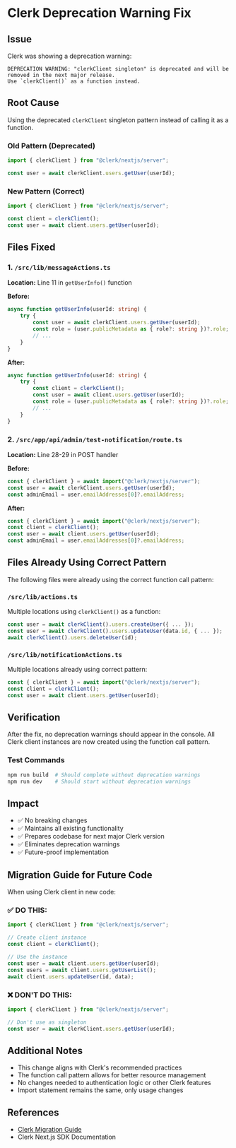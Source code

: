 # Clerk Deprecation Warning Fix

## Issue

Clerk was showing a deprecation warning:

```
DEPRECATION WARNING: "clerkClient singleton" is deprecated and will be removed in the next major release.
Use `clerkClient()` as a function instead.
```

## Root Cause

Using the deprecated `clerkClient` singleton pattern instead of calling it as a function.

### Old Pattern (Deprecated)

```typescript
import { clerkClient } from "@clerk/nextjs/server";

const user = await clerkClient.users.getUser(userId);
```

### New Pattern (Correct)

```typescript
import { clerkClient } from "@clerk/nextjs/server";

const client = clerkClient();
const user = await client.users.getUser(userId);
```

## Files Fixed

### 1. `/src/lib/messageActions.ts`

**Location:** Line 11 in `getUserInfo()` function

**Before:**

```typescript
async function getUserInfo(userId: string) {
	try {
		const user = await clerkClient.users.getUser(userId);
		const role = (user.publicMetadata as { role?: string })?.role;
		// ...
	}
}
```

**After:**

```typescript
async function getUserInfo(userId: string) {
	try {
		const client = clerkClient();
		const user = await client.users.getUser(userId);
		const role = (user.publicMetadata as { role?: string })?.role;
		// ...
	}
}
```

### 2. `/src/app/api/admin/test-notification/route.ts`

**Location:** Line 28-29 in POST handler

**Before:**

```typescript
const { clerkClient } = await import("@clerk/nextjs/server");
const user = await clerkClient.users.getUser(userId);
const adminEmail = user.emailAddresses[0]?.emailAddress;
```

**After:**

```typescript
const { clerkClient } = await import("@clerk/nextjs/server");
const client = clerkClient();
const user = await client.users.getUser(userId);
const adminEmail = user.emailAddresses[0]?.emailAddress;
```

## Files Already Using Correct Pattern

The following files were already using the correct function call pattern:

### `/src/lib/actions.ts`

Multiple locations using `clerkClient()` as a function:

```typescript
const user = await clerkClient().users.createUser({ ... });
const user = await clerkClient().users.updateUser(data.id, { ... });
await clerkClient().users.deleteUser(id);
```

### `/src/lib/notificationActions.ts`

Multiple locations already using correct pattern:

```typescript
const { clerkClient } = await import("@clerk/nextjs/server");
const client = clerkClient();
const user = await client.users.getUser(userId);
```

## Verification

After the fix, no deprecation warnings should appear in the console. All Clerk client instances are now created using the function call pattern.

### Test Commands

```bash
npm run build  # Should complete without deprecation warnings
npm run dev    # Should start without deprecation warnings
```

## Impact

- ✅ No breaking changes
- ✅ Maintains all existing functionality
- ✅ Prepares codebase for next major Clerk version
- ✅ Eliminates deprecation warnings
- ✅ Future-proof implementation

## Migration Guide for Future Code

When using Clerk client in new code:

### ✅ DO THIS:

```typescript
import { clerkClient } from "@clerk/nextjs/server";

// Create client instance
const client = clerkClient();

// Use the instance
const user = await client.users.getUser(userId);
const users = await client.users.getUserList();
await client.users.updateUser(id, data);
```

### ❌ DON'T DO THIS:

```typescript
import { clerkClient } from "@clerk/nextjs/server";

// Don't use as singleton
const user = await clerkClient.users.getUser(userId);
```

## Additional Notes

- This change aligns with Clerk's recommended practices
- The function call pattern allows for better resource management
- No changes needed to authentication logic or other Clerk features
- Import statement remains the same, only usage changes

## References

- [Clerk Migration Guide](https://clerk.com/docs/upgrade-guides)
- Clerk Next.js SDK Documentation
